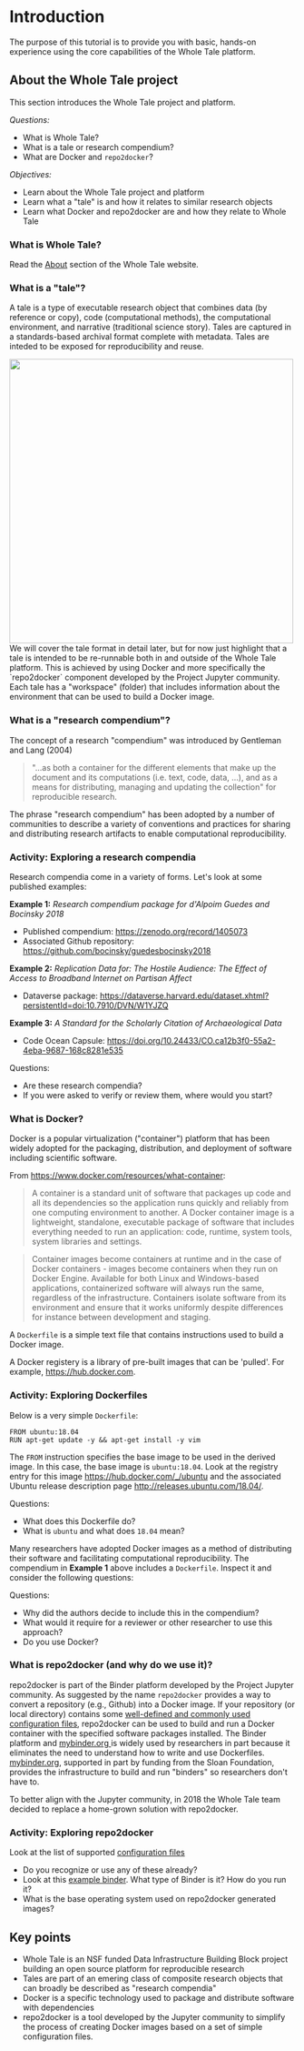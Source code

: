 # Introduction

The purpose of this tutorial is to provide you with basic, hands-on experience using
the core capabilities of the Whole Tale platform.

## About the Whole Tale project

This section introduces the Whole Tale project and platform.

*Questions:*
* What is Whole Tale?
* What is a tale or research compendium?
* What are Docker and `repo2docker`?

*Objectives:*
* Learn about the Whole Tale project and platform
* Learn what a "tale" is and how it relates to similar research objects
* Learn what Docker and repo2docker are and how they relate to Whole Tale


### What is Whole Tale?

Read the [About](http://docs.wholetale.org/en/stable/README.html) section of the Whole Tale website.

### What is a "tale"?

A tale is a type of executable research object that combines data (by reference
or copy), code (computational methods), the computational environment, and
narrative (traditional science story). Tales are captured in a standards-based
archival format complete with metadata. Tales are inteded to be exposed for
reproducibility and reuse.

<img src=http://docs.wholetale.org/en/stable/_images/tale_diagram.png width=500>
We will cover the tale format in detail later, but for now just highlight that
a tale is intended to be re-runnable both in and outside of the Whole Tale
platform. This is achieved by using Docker and more specifically the
`repo2docker` component developed by the Project Jupyter community.  Each tale
has a "workspace" (folder) that includes information about the environment that
can be used to build a Docker image.

### What is a "research compendium"?

The concept of a research "compendium" was introduced by Gentleman and Lang
(2004) 

> "...as both a container for the different elements that make up the
document and its computations (i.e. text, code, data, ...), and as a means
for distributing, managing and updating the collection" for reproducible
research.

The phrase "research compendium" has been adopted by a number of communities to
describe a variety of conventions and practices for sharing and distributing
research artifacts to enable computational reproducibility.


### Activity: Exploring a research compendia

Research compendia come in a variety of forms. Let's look at some published examples:

**Example 1:** _Research compendium package for d'Alpoim Guedes and Bocinsky 2018_
* Published compendium: https://zenodo.org/record/1405073
* Associated Github repository: https://github.com/bocinsky/guedesbocinsky2018

**Example 2:** _Replication Data for: The Hostile Audience: The Effect of Access to Broadband Internet on Partisan Affect_
* Dataverse package: https://dataverse.harvard.edu/dataset.xhtml?persistentId=doi:10.7910/DVN/W1YJZQ

**Example 3:** _A Standard for the Scholarly Citation of Archaeological Data_
* Code Ocean Capsule: https://doi.org/10.24433/CO.ca12b3f0-55a2-4eba-9687-168c8281e535

Questions:
* Are these research compendia?
* If you were asked to verify or review them, where would you start?


### What is Docker?

Docker is a popular virtualization ("container") platform that has been widely adopted for the packaging, distribution, and deployment of software including scientific software. 

From https://www.docker.com/resources/what-container:

> A container is a standard unit of software that packages up code and all its dependencies so the application runs quickly and reliably from one computing environment to another. A Docker container image is a lightweight, standalone, executable package of software that includes everything needed to run an application: code, runtime, system tools, system libraries and settings.

> Container images become containers at runtime and in the case of Docker containers - images become containers when they run on Docker Engine. Available for both Linux and Windows-based applications, containerized software will always run the same, regardless of the infrastructure. Containers isolate software from its environment and ensure that it works uniformly despite differences for instance between development and staging.

A `Dockerfile` is a simple text file that contains instructions used to build a Docker image.

A Docker registery is a library of pre-built images that can be 'pulled'.  For example, https://hub.docker.com.

### Activity: Exploring Dockerfiles

Below is a very simple `Dockerfile`:

```
FROM ubuntu:18.04
RUN apt-get update -y && apt-get install -y vim
```

The `FROM` instruction specifies the base image to be used in the derived image. In this case, the base image is `ubuntu:18.04`. Look at the registry entry for this image https://hub.docker.com/_/ubuntu and the associated Ubuntu release description page http://releases.ubuntu.com/18.04/.

Questions:
* What does this Dockerfile do?
* What is `ubuntu` and what does `18.04` mean?

Many researchers have adopted Docker images as a method of distributing their software and facilitating computational reproducibility. The compendium in **Example 1** above includes a `Dockerfile`.  Inspect it and consider the following questions:

Questions:
* Why did the authors decide to include this in the compendium?
* What would it require for a reviewer or other researcher to use this approach?
* Do you use Docker?

### What is repo2docker (and why do we use it)?

repo2docker is part of the Binder platform developed by the Project Jupyter community. As suggested by the name `repo2docker` provides a way to convert a repository (e.g., Github) into a Docker image. If your repository (or local directory) contains some [well-defined and commonly used configuration files](https://repo2docker.readthedocs.io/en/latest/config_files.html), repo2docker can be used to build and run a Docker container with the specified software packages installed.  The Binder platform and [mybinder.org ](https://mybinder.org) is widely used by researchers in part because it eliminates the need to understand how to write and use Dockerfiles.  [mybinder.org](https://mybinder.org), supported in part by funding from the Sloan Foundation, provides the infrastructure to build and run "binders" so researchers don't have to.

To better align with the Jupyter community, in 2018 the Whole Tale team decided to replace a home-grown solution with repo2docker.

### Activity: Exploring repo2docker

Look at the list of supported [configuration files](https://repo2docker.readthedocs.io/en/latest/config_files.html)

* Do you recognize or use any of these already?
* Look at this [example binder](https://zenodo.org/record/1345320#.XP6Gr29Kh24). What type of Binder is it? How do you run it?
* What is the base operating system used on repo2docker generated images?

## Key points

* Whole Tale is an NSF funded Data Infrastructure Building Block project building an open source platform for reproducible research
* Tales are part of an emering class of composite research objects that can broadly be described as "research compendia"
* Docker is a specific technology used to package and distribute software with dependencies
* repo2docker is a tool developed by the Jupyter community to simplify the process of creating Docker images based on a set of simple configuration files.

